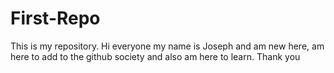 # First-Repo
This is my repository.
Hi everyone my name is Joseph and am new here, am here to add to the github society and also am here to learn. Thank you

